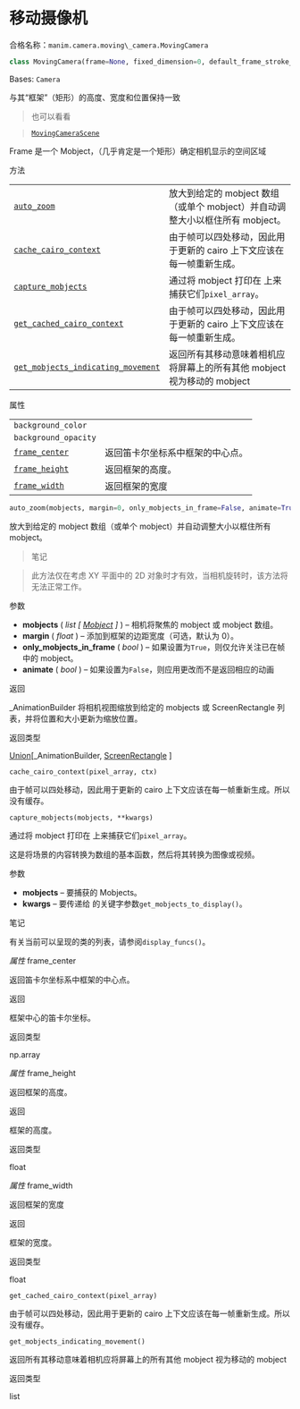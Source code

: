 # 移动摄像机

合格名称：`manim.camera.moving\_camera.MovingCamera`

```py
class MovingCamera(frame=None, fixed_dimension=0, default_frame_stroke_color='#FFFFFF', default_frame_stroke_width=0, **kwargs)
```

Bases: `Camera`

与其“框架”（矩形）的高度、宽度和位置保持一致

> 也可以看看

> [`MovingCameraScene`]()

Frame 是一个 Mobject，（几乎肯定是一个矩形）确定相机显示的空间区域


方法

|||
|-|-|
[`auto_zoom`]()|放大到给定的 mobject 数组（或单个 mobject）并自动调整大小以框住所有 mobject。
[`cache_cairo_context`]()|由于帧可以四处移动，因此用于更新的 cairo 上下文应该在每一帧重新生成。
[`capture_mobjects`]()|通过将 mobject 打印在 上来捕获它们`pixel_array`。
[`get_cached_cairo_context`]()|由于帧可以四处移动，因此用于更新的 cairo 上下文应该在每一帧重新生成。
[`get_mobjects_indicating_movement`]()|返回所有其移动意味着相机应将屏幕上的所有其他 mobject 视为移动的 mobject


属性

|||
|-|-|
`background_color`|
`background_opacity`|
[`frame_center`]()|返回笛卡尔坐标系中框架的中心点。
[`frame_height`]()|返回框架的高度。
[`frame_width`]()|返回框架的宽度



```py
auto_zoom(mobjects, margin=0, only_mobjects_in_frame=False, animate=True)
```

放大到给定的 mobject 数组（或单个 mobject）并自动调整大小以框住所有 mobject。

> 笔记

> 此方法仅在考虑 XY 平面中的 2D 对象时才有效，当相机旋转时，该方法将无法正常工作。

参数

- **mobjects** ( _list_ _\[_ [_Mobject_]() _\]_ ) – 相机将聚焦的 mobject 或 mobject 数组。
- **margin** ( _float_ ) – 添加到框架的边距宽度（可选，默认为 0）。
- **only_mobjects_in_frame** ( _bool_ ) – 如果设置为`True`，则仅允许关注已在帧中的 mobject。
- **animate** ( _bool_ ) – 如果设置为`False`，则应用更改而不是返回相应的动画

返回

\_AnimationBuilder 将相机视图缩放到给定的 mobjects 或 ScreenRectangle 列表，并将位置和大小更新为缩放位置。

返回类型

[Union]()\[\_AnimationBuilder, [ScreenRectangle]() \]



`cache_cairo_context(pixel_array, ctx)`

由于帧可以四处移动，因此用于更新的 cairo 上下文应该在每一帧重新生成。所以没有缓存。



`capture_mobjects(mobjects, **kwargs)`

通过将 mobject 打印在 上来捕获它们`pixel_array`。

这是将场景的内容转换为数组的基本函数，然后将其转换为图像或视频。

参数

- **mobjects** – 要捕获的 Mobjects。
- **kwargs** – 要传递给 的关键字参数`get_mobjects_to_display()`。

笔记

有关当前可以呈现的类的列表，请参阅`display_funcs()`。

_属性_ frame_center 

返回笛卡尔坐标系中框架的中心点。

返回

框架中心的笛卡尔坐标。

返回类型

np.array

_属性_ frame_height

返回框架的高度。

返回

框架的高度。

返回类型

float

_属性_ frame_width 

返回框架的宽度

返回

框架的宽度。

返回类型

float



`get_cached_cairo_context(pixel_array)`

由于帧可以四处移动，因此用于更新的 cairo 上下文应该在每一帧重新生成。所以没有缓存。


`get_mobjects_indicating_movement()`

返回所有其移动意味着相机应将屏幕上的所有其他 mobject 视为移动的 mobject

返回类型

list
